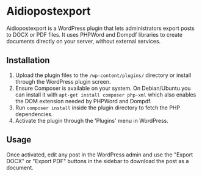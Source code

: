 # Aidiopostexport

Aidiopostexport is a WordPress plugin that lets administrators export posts to DOCX or PDF files. It uses PHPWord and Dompdf libraries to create documents directly on your server, without external services.

## Installation
1. Upload the plugin files to the `/wp-content/plugins/` directory or install through the WordPress plugin screen.
2. Ensure Composer is available on your system. On Debian/Ubuntu you can install it with `apt-get install composer php-xml` which also enables the DOM extension needed by PHPWord and Dompdf.
3. Run `composer install` inside the plugin directory to fetch the PHP dependencies.
4. Activate the plugin through the 'Plugins' menu in WordPress.

## Usage
Once activated, edit any post in the WordPress admin and use the "Export DOCX" or "Export PDF" buttons in the sidebar to download the post as a document.
